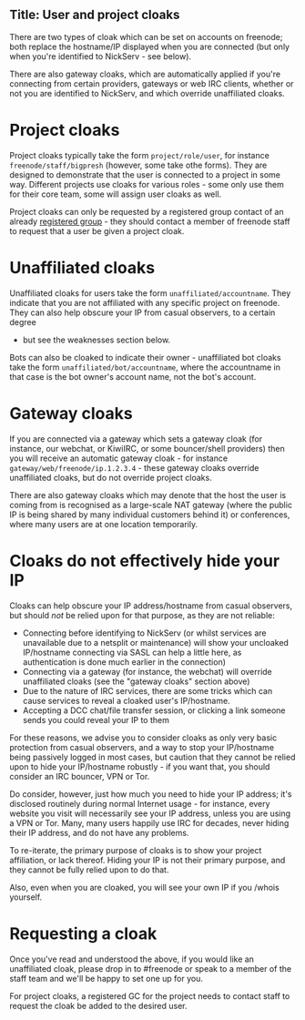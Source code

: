 Title: User and project cloaks
---
There are two types of cloak which can be set on accounts on freenode; both 
replace the hostname/IP displayed when you are connected (but only when you're
identified to NickServ - see below).

There are also gateway cloaks, which are automatically applied if you're
connecting from certain providers, gateways or web IRC clients, whether or not
you are identified to NickServ, and which override unaffiliated cloaks.

Project cloaks
==============
Project cloaks typically take the form `project/role/user`, for instance
`freenode/staff/bigpresh` (however, some take othe forms).  They are designed to
demonstrate that the user is connected to a project in some way.  Different
projects use cloaks for various roles - some only use them for their core
team, some will assign user cloaks as well.

Project cloaks can only be requested by a registered group contact of an
already [registered group](pages/groupreg) - they should contact a member of
freenode staff to request that a user be given a project cloak.


Unaffiliated cloaks
===================
Unaffiliated cloaks for users take the form `unaffiliated/accountname`.  They
indicate that you are not affiliated with any specific project on freenode.
They can also help obscure your IP from casual observers, to a certain degree
- but see the weaknesses section below.

Bots can also be cloaked to indicate their owner - unaffiliated bot cloaks take
the form `unaffiliated/bot/accountname`, where the accountname in that case is
the bot owner's account name, not the bot's account.


Gateway cloaks
==============
If you are connected via a gateway which sets a gateway cloak (for instance, our
webchat, or KiwiIRC, or some bouncer/shell providers) then you will receive an
automatic gateway cloak - for instance `gateway/web/freenode/ip.1.2.3.4` - these
gateway cloaks override unaffiliated cloaks, but do not override project cloaks.

There are also gateway cloaks which may denote that the host the user is coming
from is recognised as a large-scale NAT gateway (where the public IP is being
shared by many individual customers behind it) or conferences, where many users
are at one location temporarily.


Cloaks do not effectively hide your IP
======================================
Cloaks can help obscure your IP address/hostname from casual observers, but
should *not* be relied upon for that purpose, as they are not reliable:

- Connecting before identifying to NickServ (or whilst services are unavailable
  due to a netsplit or maintenance) will show your uncloaked IP/hostname
  connecting via SASL can help a little here, as authentication is done much
  earlier in the connection)
- Connecting via a gateway (for instance, the webchat) will override
  unaffiliated cloaks (see the "gateway cloaks" section above)
- Due to the nature of IRC services, there are some tricks which can cause
  services to reveal a cloaked user's IP/hostname.
- Accepting a DCC chat/file transfer session, or clicking a link someone sends
  you could reveal your IP to them

For these reasons, we advise you to consider cloaks as only very basic
protection from casual observers, and a way to stop your IP/hostname being
passively logged in most cases, but caution that they cannot be relied upon to
hide your IP/hostname robustly - if you want that, you should consider an IRC
bouncer, VPN or Tor.

Do consider, however, just how much you need to hide your IP address; it's
disclosed routinely during normal Internet usage - for instance, every website
you visit will necessarily see your IP address, unless you are using a VPN or
Tor.  Many, many users happily use IRC for decades, never hiding their IP
address, and do not have any problems.

To re-iterate, the primary purpose of cloaks is to show your project affiliation,
or lack thereof.  Hiding your IP is not their primary purpose, and they cannot
be fully relied upon to do that.

Also, even when you are cloaked, you will see your own IP if you /whois
yourself.

Requesting a cloak
==================
Once you've read and understood the above, if you would like an unaffiliated
cloak, please drop in to #freenode or speak to a member of the staff team and
we'll be happy to set one up for you.

For project cloaks, a registered GC for the project needs to contact staff to
request the cloak be added to the desired user.

